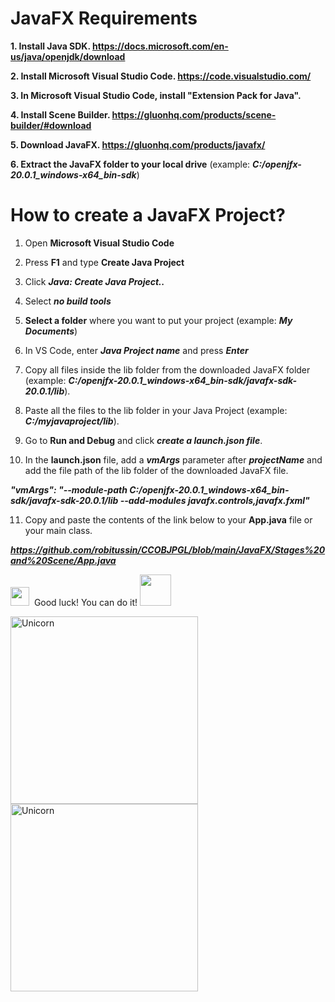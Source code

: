 
# JavaFX Requirements

**1. Install Java SDK. 
  https://docs.microsoft.com/en-us/java/openjdk/download**  

**2. Install Microsoft Visual Studio Code.
https://code.visualstudio.com/** 

**3. In Microsoft Visual Studio Code, install "Extension Pack for Java".** 

**4. Install Scene Builder.
https://gluonhq.com/products/scene-builder/#download** 

**5. Download JavaFX. 
https://gluonhq.com/products/javafx/** 

**6. Extract the JavaFX folder to your local drive** (example: ***C:/openjfx-20.0.1_windows-x64_bin-sdk***)


# How to create a JavaFX Project?

1. Open **Microsoft Visual Studio Code**

2. Press **F1** and type **Create Java Project**

3. Click ***Java: Create Java Project..***

4. Select ***no build tools***

5. **Select a folder** where you want to put your project (example: ***My Documents***)

6. In VS Code, enter ***Java Project name*** and press ***Enter***

7. Copy all files inside the lib folder from the downloaded JavaFX folder (example: ***C:/openjfx-20.0.1_windows-x64_bin-sdk/javafx-sdk-20.0.1/lib***).

8. Paste all the files to the lib folder in your Java Project (example: ***C:/myjavaproject/lib***).

9. Go to **Run and Debug** and click ***create a launch.json file***.

10. In the **launch.json** file, add a ***vmArgs*** parameter after ***projectName*** and add the file path of the lib folder of the downloaded JavaFX file.

***"vmArgs": "--module-path C:/openjfx-20.0.1_windows-x64_bin-sdk/javafx-sdk-20.0.1/lib --add-modules javafx.controls,javafx.fxml"***

11. Copy and paste the contents of the link below to your **App.java** file or your main class.

***https://github.com/robitussin/CCOBJPGL/blob/main/JavaFX/Stages%20and%20Scene/App.java***

<img src="https://media.giphy.com/media/ObNTw8Uzwy6KQ/giphy.gif" width="30px">&nbsp; Good luck! You can do it! <img src="https://media.giphy.com/media/VgCDAzcKvsR6OM0uWg/giphy.gif" width="50" />

<img align="left" width=300px alt="Unicorn" src="https://media4.giphy.com/media/KztT2c4u8mYYUiMKdJ/200.webp?cid=ecf05e47d58zqgktot00yjcj2foe4lb6kqjmr8ofls9whzxu&rid=200.webp&ct=g"/>

<img align="center" width=300px alt="Unicorn" src="https://media3.giphy.com/media/Y3wzF9erUbjfvs3QFo/200w.webp?cid=ecf05e47o8nlgy4qxxlq00zw19typkw5vr929z0mv02ors3v&rid=200w.webp&ct=g"/>








